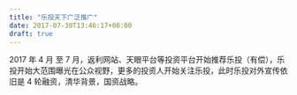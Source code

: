 ```yaml
---
title: "乐投天下广泛推广"
date: 2017-07-30T13:46:17+08:00
draft: true
---
```


2017 年 4 月 至 7 月，返利网站、天眼平台等投资平台开始推荐乐投（有偿），乐投开始大范围曝光在公众视野，更多的投资人开始关注乐投，此时乐投对外宣传依旧是 4 轮融资，清华背景，国资战略。